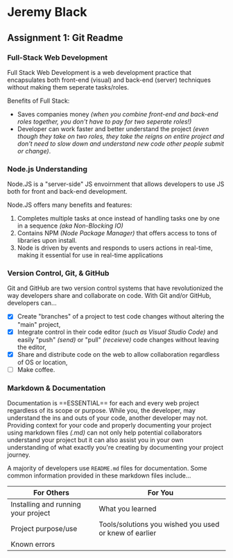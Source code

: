 # Jeremy Black

## Assignment 1: Git Readme

### Full-Stack Web Development

Full Stack Web Development is a web development practice that encapsulates both front-end (visual) and back-end (server) techniques without making them seperate tasks/roles.

Benefits of Full Stack:

- Saves companies money _(when you combine front-end and back-end roles together, you don't have to pay for two seperate roles!)_
- Developer can work faster and better understand the project _(even though they take on two roles, they take the reigns on entire project and don't need to slow down and understand new code other people submit or change)_.

### Node.js Understanding

Node.JS is a "server-side" JS envoirnment that allows developers to use JS both for front and back-end development.

Node.JS offers many benefits and features:

1. Completes multiple tasks at once instead of handling tasks one by one in a sequence _(aka Non-Blocking IO)_
2. Contains NPM _(Node Package Manager)_ that offers access to tons of libraries upon install.
3. Node is driven by events and responds to users actions in real-time, making it essential for use in real-time applications

### Version Control, Git, & GitHub

Git and GitHub are two version control systems that have revolutionized the way developers share and collaborate on code. With Git and/or GitHub, developers can...

- [x] Create "branches" of a project to test code changes without altering the "main" project,
- [x] Integrate control in their code editor _(such as Visual Studio Code)_ and easily "push" _(send)_ or "pull" _(receieve)_ code changes without leaving the editor,
- [x] Share and distribute code on the web to allow collaboration regardless of OS or location,
- [ ] Make coffee.

### Markdown & Documentation

Documentation is ==ESSENTIAL== for each and every web project regardless of its scope or purpose. While you, the developer, may understand the ins and outs of your code, another developer may not. Providing context for your code and properly documenting your project using markdown files _(.md)_ can not only help potential collaborators understand your project but it can also assist you in your own understanding of what exactly you're creating by documenting your project journey.

A majority of developers use `README.md` files for documentation. Some common information provided in these markdown files include...

| For Others                          | For You                                                |
| ----------------------------------- | ------------------------------------------------------ |
| Installing and running your project | What you learned                                       |
| Project purpose/use                 | Tools/solutions you wished you used or knew of earlier |
| Known errors                        |                                                        |
